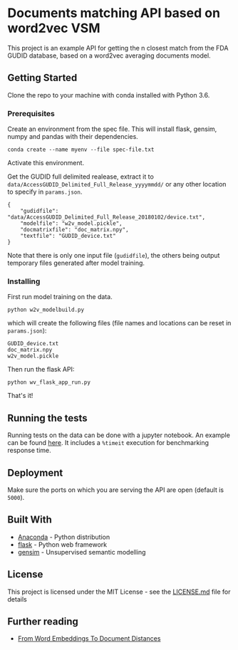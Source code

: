 # Documents matching API based on word2vec VSM

This project is an example API for getting the n closest match from the FDA GUDID database, based on a word2vec averaging documents model. 

## Getting Started

Clone the repo to your machine with conda installed with Python 3.6. 

### Prerequisites

Create an environment from the spec file. This will install flask, gensim, numpy and pandas with their dependencies. 

```
conda create --name myenv --file spec-file.txt
```

Activate this environment. 

Get the GUDID full delimited realease, extract it to `data/AccessGUDID_Delimited_Full_Release_yyyymmdd/` or any other location to specify in `params.json`.

```
{
	"gudidfile": "data/AccessGUDID_Delimited_Full_Release_20180102/device.txt",
	"modelfile": "w2v_model.pickle",
	"docmatrixfile": "doc_matrix.npy",
	"textfile": "GUDID_device.txt"
}
```

Note that there is only one input file (`gudidfile`), the others being output temporary files generated after model training. 

### Installing

First run model training on the data. 

```
python w2v_modelbuild.py
```

which will create the following files (file names and locations can be reset in `params.json`): 

```
GUDID_device.txt
doc_matrix.npy
w2v_model.pickle
```

Then run the flask API: 
```
python wv_flask_app_run.py
```

That's it! 

## Running the tests

Running tests on the data can be done with a jupyter notebook. 
An example can be found [here](w2v_flask_api_test.ipynb).
It includes a `%timeit` execution for benchmarking response time. 


## Deployment

Make sure the ports on which you are serving the API are open (default is `5000`). 

## Built With

* [Anaconda](https://www.anaconda.com/) - Python distribution
* [flask](http://flask.pocoo.org/) - Python web framework
* [gensim](https://radimrehurek.com/gensim/) - Unsupervised semantic modelling


## License

This project is licensed under the MIT License - see the [LICENSE.md](LICENSE.md) file for details

## Further reading

* [From Word Embeddings To Document Distances](http://proceedings.mlr.press/v37/kusnerb15.pdf)
